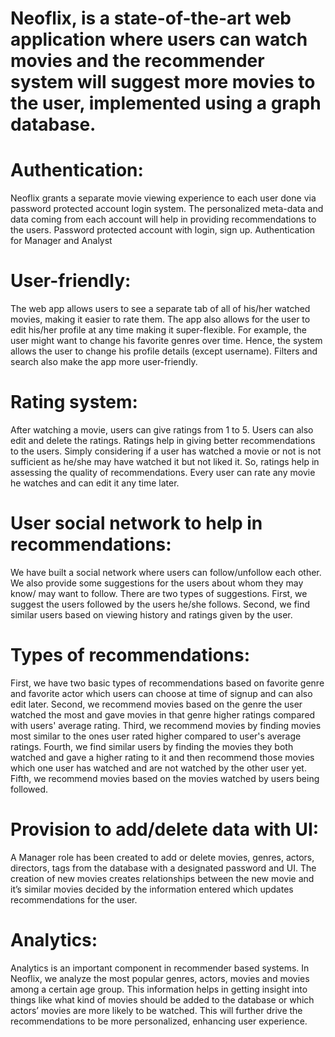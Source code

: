 # Neoflix, is a state-of-the-art web application where users can watch movies and the recommender system will suggest more movies to the user, implemented using a graph database.
# Authentication: 
Neoflix grants a separate movie viewing experience to each user done via password protected account login system. The personalized meta-data and data coming from each account will help in providing recommendations to the users. Password protected account with login, sign up. Authentication for Manager and Analyst
# User-friendly: 
The web app allows users to see a separate tab of all of his/her watched movies, making it easier to rate them. The app also allows for the user to edit his/her profile at any time making it super-flexible. For example, the user might want to change his favorite genres over time. Hence, the system allows the user to change his profile details (except username). Filters and search also make the app more user-friendly.
# Rating system: 
After watching a movie, users can give ratings from 1 to 5. Users can also edit and delete the ratings. Ratings help in giving better recommendations to the users. Simply considering if a user has watched a movie or not is not sufficient as he/she may have watched it but not liked it. So, ratings help in assessing the quality of recommendations. Every user can rate any movie he watches and can edit it any time later.
# User social network to help in recommendations: 
We have built a social network where users can follow/unfollow each other. We also provide some suggestions for the users about whom they may know/ may want to follow. There are two types of suggestions. First, we suggest the users followed by the users he/she follows. Second, we find similar users based on viewing history and ratings given by the user.
# Types of recommendations: 
First, we have two basic types of recommendations based on favorite genre and favorite actor which users can choose at time of signup and can also edit later. Second, we recommend movies based on the genre the user watched the most and gave movies in that genre higher ratings compared with users' average rating. Third, we recommend movies by finding movies most similar to the ones user rated higher compared to user's average ratings. Fourth, we find similar users by finding the movies they both watched and gave a higher rating to it and then recommend those movies which one user has watched and are not watched by the other user yet. Fifth, we recommend movies based on the movies watched by users being followed.
# Provision to add/delete data with UI: 
A Manager role has been created to add or delete movies, genres, actors, directors, tags from the database with a designated password and UI. The creation of new movies creates relationships between the new movie and it’s similar movies decided by the information entered which updates recommendations for the user.
# Analytics: 
Analytics is an important component in recommender based systems. In Neoflix, we analyze the most popular genres, actors, movies and movies among a certain age group. This information helps in getting insight into things like what kind of movies should be added to the database or which actors’ movies are more likely to be watched. This will further drive the recommendations to be more personalized, enhancing user experience.
